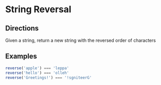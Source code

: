 # String Reversal

## Directions

Given a string, return a new string with the reversed order of characters

## Examples

```javascript
reverse('apple') === 'leppa'
reverse('hello') === 'olleh'
reverse('Greetings!') === '!sgniteerG'
```
